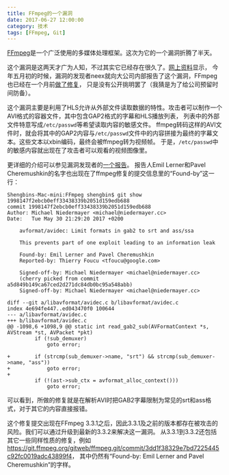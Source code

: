 ```yaml
---
title: FFmpeg的一个漏洞
date: 2017-06-27 12:00:00
category: 技术
tags: [FFmpeg, Git]
---
```


[FFmpeg](http://ffmpeg.org/)是一个广泛使用的多媒体处理框架。这次为它的一个漏洞折腾了半天。

<!--more-->

这个漏洞是这两天才广为人知，不过其实它已经存在很久了。[网上资料](https://hackerone.com/reports/226756)显示，
今年五月初的时候，漏洞的发现者neex就向大公司内部报告了这个漏洞，FFmpeg也已经在一个月前[做了修复](https://git.ffmpeg.org/gitweb/ffmpeg.git/commit/1998147f2ebcb0eff33438339b2051d159edb688)，
只是没有公开挑明罢了（我猜是为了给公司预留时间防备）。

这个漏洞主要是利用了HLS允许从外部文件读取数据的特性。攻击者可以制作一个AVI格式的容器文件，其中包含GAP2格式的字幕和HLS播放列表，
列表中的外部文件特意写成`/etc/passwd`等希望读取内容的敏感文件。
ffmpeg转码这样的AVI文件时，就会将其中的GAP2内容与`/etc/passwd`文件中的内容拼接为最终的字幕文本。这些文本以xbin编码，最终会被ffmpeg转为视频帧。
于是，`/etc/passwd`中的敏感内容就出现在了攻击者可以观看的视频图像里。

更详细的介绍可以参见漏洞发现者的[一个报告](https://docs.google.com/presentation/d/1yqWy_aE3dQNXAhW8kxMxRqtP7qMHaIfMzUDpEqFneos/edit#slide=id.p)。
报告人Emil Lerner和Pavel Cheremushkin的名字也出现在了ffmpeg修复的提交信息里的“Found-by”这一行：

	Shengbins-Mac-mini:FFmpeg shengbin$ git show 1998147f2ebcb0eff33438339b2051d159edb688
	commit 1998147f2ebcb0eff33438339b2051d159edb688
	Author: Michael Niedermayer <michael@niedermayer.cc>
	Date:   Tue May 30 21:29:20 2017 +0200

		avformat/avidec: Limit formats in gab2 to srt and ass/ssa
	
		This prevents part of one exploit leading to an information leak
	
		Found-by: Emil Lerner and Pavel Cheremushkin
		Reported-by: Thierry Foucu <tfoucu@google.com>
	
		Signed-off-by: Michael Niedermayer <michael@niedermayer.cc>
		(cherry picked from commit a5d849b149ca67ced2d271dc84db0bc95a548abb)
		Signed-off-by: Michael Niedermayer <michael@niedermayer.cc>

	diff --git a/libavformat/avidec.c b/libavformat/avidec.c
	index 4e694fe447..ed043470f0 100644
	--- a/libavformat/avidec.c
	+++ b/libavformat/avidec.c
	@@ -1098,6 +1098,9 @@ static int read_gab2_sub(AVFormatContext *s, AVStream *st, AVPacket *pkt)
			 if (!sub_demuxer)
				 goto error;
 
	+        if (strcmp(sub_demuxer->name, "srt") && strcmp(sub_demuxer->name, "ass"))
	+            goto error;
	+
			 if (!(ast->sub_ctx = avformat_alloc_context()))
				 goto error;

可以看到，所做的修复就是在解析AVI时把GAB2字幕限制为常见的srt和ass格式，对于其它的内容直接报错。

这个修复提交出现在FFmpeg 3.3.1之后，因此3.3.1及之前的版本都存在被攻击的风险。我们可以通过升级到最新的3.3.2来解决这一漏洞。
从3.3.1到3.3.2还包括其它一些同样性质的修复，例如<https://git.ffmpeg.org/gitweb/ffmpeg.git/commit/3dd1f38329e7bd7225445c92fc0019adc43899f4>，
其中仍然有“Found-by: Emil Lerner and Pavel Cheremushkin”的字样。